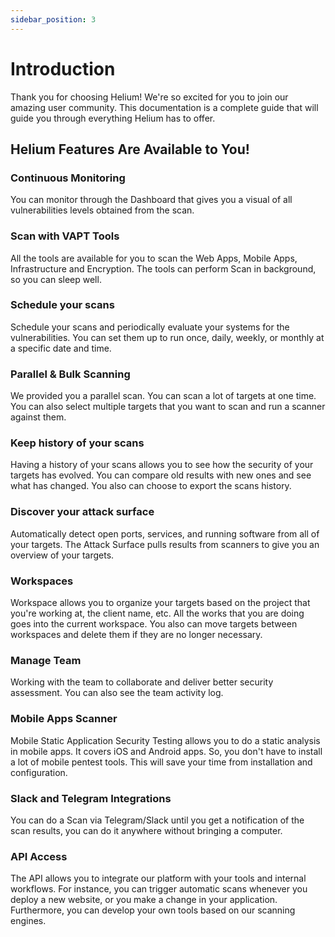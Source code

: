 ```yaml
---
sidebar_position: 3
---
```


# Introduction

Thank you for choosing Helium! We're so excited for you to join our amazing user community. This documentation is a complete guide that will guide you through everything Helium has to offer.

## Helium Features Are Available to You!

### Continuous Monitoring
You can monitor through the Dashboard that gives you a visual of all vulnerabilities levels obtained from the scan.

### Scan with VAPT Tools
All the tools are available for you to scan the Web Apps, Mobile Apps, Infrastructure and Encryption. The tools can perform Scan in background, so you can sleep well.

### Schedule your scans
Schedule your scans and periodically evaluate your systems for the vulnerabilities. You can set them up to run once, daily, weekly, or monthly at a specific date and time.

### Parallel & Bulk Scanning
We provided you a parallel scan. You can scan a lot of targets at one time. You can also select multiple targets that you want to scan and run a scanner against them.

### Keep history of your scans
Having a history of your scans allows you to see how the security of your targets has evolved. You can compare old results with new ones and see what has changed. You also can choose to export the scans history.

### Discover your attack surface
Automatically detect open ports, services, and running software from all of your targets. The Attack Surface pulls results from scanners to give you an overview of your targets.

### Workspaces
Workspace allows you to organize your targets based on the project that you're working at, the client name, etc. All the works that you are doing goes into the current workspace. You also can move targets between workspaces and delete them if they are no longer necessary.

### Manage Team
Working with the team to collaborate and deliver better security assessment. You can also see the team activity log.

### Mobile Apps Scanner
Mobile Static Application Security Testing allows you to do a static analysis in mobile apps. It covers iOS and Android apps. So, you don't have to install a lot of mobile pentest tools. This will save your time from installation and configuration.

### Slack and Telegram Integrations
You can do a Scan via Telegram/Slack until you get a notification of the scan results, you can do it anywhere without bringing a computer.

### API Access
The API allows you to integrate our platform with your tools and internal workflows. For instance, you can trigger automatic scans whenever you deploy a new website, or you make a change in your application. Furthermore, you can develop your own tools based on our scanning engines.

